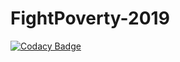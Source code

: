 # FightPoverty-2019
[![Codacy Badge](https://api.codacy.com/project/badge/Grade/7676da7648b948cda1e42f6656fba907)](https://www.codacy.com/gh/Andrew-BuildforSDG-Challenge/FightPoverty-2019?utm_source=github.com&amp;utm_medium=referral&amp;utm_content=Andrew-BuildforSDG-Challenge/FightPoverty-2019&amp;utm_campaign=Badge_Grade)
